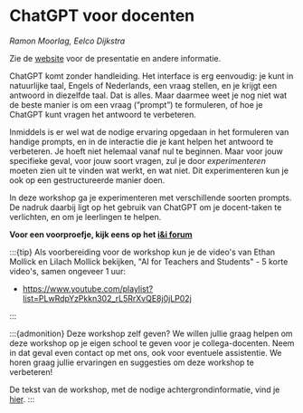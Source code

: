 # ChatGPT voor docenten

*Ramon Moorlag, Eelco Dijkstra*

Zie de [website](https://infvo.github.io/chatgptbook//) voor de presentatie 
en andere informatie.

ChatGPT komt zonder handleiding. Het interface is erg eenvoudig: je kunt in
natuurlijke taal, Engels of Nederlands, een vraag stellen, en je krijgt een
antwoord in diezelfde taal. Dat is alles. Maar daarmee weet je nog niet wat de
beste manier is om een vraag (”prompt”) te formuleren, of hoe je ChatGPT kunt
vragen het antwoord te verbeteren.

Inmiddels is er wel wat de nodige ervaring opgedaan in het formuleren van
handige prompts, en in de interactie die je kant helpen het antwoord te
verbeteren. Je hoeft niet helemaal vanaf nul te beginnen. Maar voor jouw
specifieke geval, voor jouw soort vragen, zul je door *experimenteren* moeten
zien uit te vinden wat werkt, en wat niet. Dit experimenteren kun je ook op
een gestructureerde manier doen.

In deze workshop ga je experimenteren met verschillende soorten prompts.
De nadruk daarbij ligt op het gebruik van ChatGPT om je docent-taken te verlichten,
en om je leerlingen te helpen. 

**Voor een voorproefje, kijk eens op het 
[i&i forum](https://forum.ieni.org/c/ai-voor-onderwijs/25)**

:::{tip}
Als voorbereiding voor de workshop kun je de video's van Ethan Mollick en Lilach Mollick bekijken, 
"AI for Teachers and Students" - 5 korte video's, samen ongeveer 1 uur:

* https://www.youtube.com/playlist?list=PLwRdpYzPkkn302_rL5RrXvQE8j0jLP02j

:::

:::{admonition} Deze workshop zelf geven?
We willen jullie graag helpen om deze workshop op je eigen school te geven
voor je collega-docenten.
Neem in dat geval even contact op met ons, ook voor eventuele assistentie.
We horen graag jullie ervaringen en suggesties om deze workshop te verbeteren!

De tekst van de workshop, met de nodige achtergrondinformatie, vind je
[hier](chatgpt-workshop).
:::